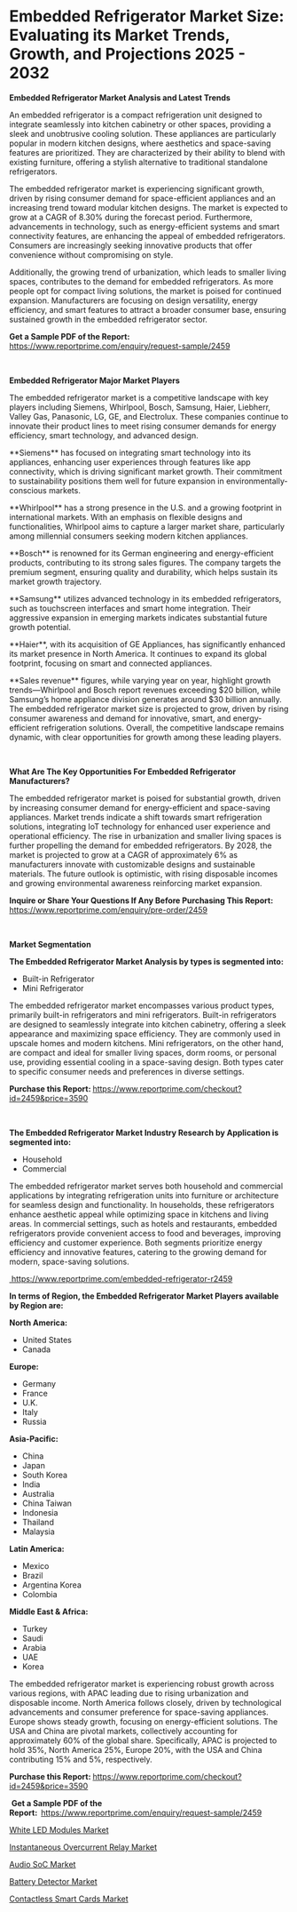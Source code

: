 <p><h1>Embedded Refrigerator Market Size: Evaluating its Market Trends, Growth, and Projections 2025 - 2032</h1></p><p><strong>Embedded Refrigerator Market Analysis and Latest Trends</strong></p>
<p><p>An embedded refrigerator is a compact refrigeration unit designed to integrate seamlessly into kitchen cabinetry or other spaces, providing a sleek and unobtrusive cooling solution. These appliances are particularly popular in modern kitchen designs, where aesthetics and space-saving features are prioritized. They are characterized by their ability to blend with existing furniture, offering a stylish alternative to traditional standalone refrigerators.</p><p>The embedded refrigerator market is experiencing significant growth, driven by rising consumer demand for space-efficient appliances and an increasing trend toward modular kitchen designs. The market is expected to grow at a CAGR of 8.30% during the forecast period. Furthermore, advancements in technology, such as energy-efficient systems and smart connectivity features, are enhancing the appeal of embedded refrigerators. Consumers are increasingly seeking innovative products that offer convenience without compromising on style. </p><p>Additionally, the growing trend of urbanization, which leads to smaller living spaces, contributes to the demand for embedded refrigerators. As more people opt for compact living solutions, the market is poised for continued expansion. Manufacturers are focusing on design versatility, energy efficiency, and smart features to attract a broader consumer base, ensuring sustained growth in the embedded refrigerator sector.</p></p>
<p><strong>Get a Sample PDF of the Report:&nbsp;</strong> <a href="https://www.reportprime.com/enquiry/request-sample/2459?utm_campaign=31&utm_medium=2&utm_source=Github&utm_content=ia&utm_term=18032025&utm_id=embedded-refrigerator">https://www.reportprime.com/enquiry/request-sample/2459</a></p>
<p>&nbsp;</p>
<p><strong>Embedded Refrigerator Major Market Players</strong></p>
<p><p>The embedded refrigerator market is a competitive landscape with key players including Siemens, Whirlpool, Bosch, Samsung, Haier, Liebherr, Valley Gas, Panasonic, LG, GE, and Electrolux. These companies continue to innovate their product lines to meet rising consumer demands for energy efficiency, smart technology, and advanced design.</p><p>**Siemens** has focused on integrating smart technology into its appliances, enhancing user experiences through features like app connectivity, which is driving significant market growth. Their commitment to sustainability positions them well for future expansion in environmentally-conscious markets.</p><p>**Whirlpool** has a strong presence in the U.S. and a growing footprint in international markets. With an emphasis on flexible designs and functionalities, Whirlpool aims to capture a larger market share, particularly among millennial consumers seeking modern kitchen appliances.</p><p>**Bosch** is renowned for its German engineering and energy-efficient products, contributing to its strong sales figures. The company targets the premium segment, ensuring quality and durability, which helps sustain its market growth trajectory.</p><p>**Samsung** utilizes advanced technology in its embedded refrigerators, such as touchscreen interfaces and smart home integration. Their aggressive expansion in emerging markets indicates substantial future growth potential.</p><p>**Haier**, with its acquisition of GE Appliances, has significantly enhanced its market presence in North America. It continues to expand its global footprint, focusing on smart and connected appliances.</p><p>**Sales revenue** figures, while varying year on year, highlight growth trends—Whirlpool and Bosch report revenues exceeding $20 billion, while Samsung’s home appliance division generates around $30 billion annually. The embedded refrigerator market size is projected to grow, driven by rising consumer awareness and demand for innovative, smart, and energy-efficient refrigeration solutions. Overall, the competitive landscape remains dynamic, with clear opportunities for growth among these leading players.</p></p>
<p>&nbsp;</p>
<p><strong>What Are The Key Opportunities For Embedded Refrigerator Manufacturers?</strong></p>
<p><p>The embedded refrigerator market is poised for substantial growth, driven by increasing consumer demand for energy-efficient and space-saving appliances. Market trends indicate a shift towards smart refrigeration solutions, integrating IoT technology for enhanced user experience and operational efficiency. The rise in urbanization and smaller living spaces is further propelling the demand for embedded refrigerators. By 2028, the market is projected to grow at a CAGR of approximately 6% as manufacturers innovate with customizable designs and sustainable materials. The future outlook is optimistic, with rising disposable incomes and growing environmental awareness reinforcing market expansion.</p></p>
<p><strong>Inquire or Share Your Questions If Any Before Purchasing This Report:</strong> <a href="https://www.reportprime.com/enquiry/pre-order/2459?utm_campaign=31&utm_medium=2&utm_source=Github&utm_content=ia&utm_term=18032025&utm_id=embedded-refrigerator">https://www.reportprime.com/enquiry/pre-order/2459</a></p>
<p>&nbsp;</p>
<p><strong>Market Segmentation</strong></p>
<p><strong>The Embedded Refrigerator Market Analysis by types is segmented into:</strong></p>
<p><ul><li>Built-in Refrigerator</li><li>Mini Refrigerator</li></ul></p>
<p><p>The embedded refrigerator market encompasses various product types, primarily built-in refrigerators and mini refrigerators. Built-in refrigerators are designed to seamlessly integrate into kitchen cabinetry, offering a sleek appearance and maximizing space efficiency. They are commonly used in upscale homes and modern kitchens. Mini refrigerators, on the other hand, are compact and ideal for smaller living spaces, dorm rooms, or personal use, providing essential cooling in a space-saving design. Both types cater to specific consumer needs and preferences in diverse settings.</p></p>
<p><strong>Purchase this Report:&nbsp;</strong><a href="https://www.reportprime.com/checkout?id=2459&price=3590&utm_campaign=31&utm_medium=2&utm_source=Github&utm_content=ia&utm_term=18032025&utm_id=embedded-refrigerator">https://www.reportprime.com/checkout?id=2459&price=3590</a></p>
<p>&nbsp;</p>
<p><strong>The Embedded Refrigerator Market Industry Research by Application is segmented into:</strong></p>
<p><ul><li>Household</li><li>Commercial</li></ul></p>
<p><p>The embedded refrigerator market serves both household and commercial applications by integrating refrigeration units into furniture or architecture for seamless design and functionality. In households, these refrigerators enhance aesthetic appeal while optimizing space in kitchens and living areas. In commercial settings, such as hotels and restaurants, embedded refrigerators provide convenient access to food and beverages, improving efficiency and customer experience. Both segments prioritize energy efficiency and innovative features, catering to the growing demand for modern, space-saving solutions.</p></p>
<p><a href="https://www.reportprime.com/embedded-refrigerator-r2459?utm_campaign=31&utm_medium=2&utm_source=Github&utm_content=ia&utm_term=18032025&utm_id=embedded-refrigerator">&nbsp;https://www.reportprime.com/embedded-refrigerator-r2459</a></p>
<p><strong>In terms of Region, the Embedded Refrigerator Market Players available by Region are:</strong></p>
<p>
    <p> <strong> North America: </strong>
        <ul>
            <li>United States</li>
            <li>Canada</li>
        </ul>
        </p> 
    <p> <strong> Europe: </strong>
        <ul>
            <li>Germany</li>
            <li>France</li>
            <li>U.K.</li>
            <li>Italy</li>
            <li>Russia</li>
        </ul>
        </p> 
    <p> <strong> Asia-Pacific: </strong>
        <ul>
            <li>China</li>
            <li>Japan</li>
            <li>South Korea</li>
            <li>India</li>
            <li>Australia</li>
            <li>China Taiwan</li>
            <li>Indonesia</li>
            <li>Thailand</li>
            <li>Malaysia</li>
        </ul>
        </p> 
    <p> <strong> Latin America: </strong>
        <ul>
            <li>Mexico</li>
            <li>Brazil</li>
            <li>Argentina Korea</li>
            <li>Colombia</li>
        </ul>
        </p> 
    <p> <strong> Middle East & Africa: </strong>
        <ul>
            <li>Turkey</li>
            <li>Saudi</li>
            <li>Arabia</li>
            <li>UAE</li>
            <li>Korea</li>
        </ul>
    </p>
    </p>
<p><p>The embedded refrigerator market is experiencing robust growth across various regions, with APAC leading due to rising urbanization and disposable income. North America follows closely, driven by technological advancements and consumer preference for space-saving appliances. Europe shows steady growth, focusing on energy-efficient solutions. The USA and China are pivotal markets, collectively accounting for approximately 60% of the global share. Specifically, APAC is projected to hold 35%, North America 25%, Europe 20%, with the USA and China contributing 15% and 5%, respectively.</p></p>
<p><strong>Purchase this Report: </strong><a href="https://www.reportprime.com/checkout?id=2459&price=3590&utm_campaign=31&utm_medium=2&utm_source=Github&utm_content=ia&utm_term=18032025&utm_id=embedded-refrigerator">https://www.reportprime.com/checkout?id=2459&price=3590</a></p>
<p>&nbsp;<strong>Get a Sample PDF of the Report:&nbsp;&nbsp;</strong><a href="https://www.reportprime.com/enquiry/request-sample/2459?utm_campaign=31&utm_medium=2&utm_source=Github&utm_content=ia&utm_term=18032025&utm_id=embedded-refrigerator">https://www.reportprime.com/enquiry/request-sample/2459</a></p>
<p><strong></strong></p>
<p><p><a href="https://github.com/marrahcerpas05/Market-Research-Report-List-1/blob/main/white-led-modules-market.md?utm_campaign=31&utm_medium=2&utm_source=Github&utm_content=ia&utm_term=18032025&utm_id=embedded-refrigerator">White LED Modules Market</a></p><p><a href="https://github.com/dandatesha7q/Market-Research-Report-List-1/blob/main/instantaneous-overcurrent-relay-market.md?utm_campaign=31&utm_medium=2&utm_source=Github&utm_content=ia&utm_term=18032025&utm_id=embedded-refrigerator">Instantaneous Overcurrent Relay Market</a></p><p><a href="https://github.com/rullihipes6h/Market-Research-Report-List-1/blob/main/audio-soc-market.md?utm_campaign=31&utm_medium=2&utm_source=Github&utm_content=ia&utm_term=18032025&utm_id=embedded-refrigerator">Audio SoC Market</a></p><p><a href="https://github.com/dichkotuanny/Market-Research-Report-List-1/blob/main/battery-detector-market.md?utm_campaign=31&utm_medium=2&utm_source=Github&utm_content=ia&utm_term=18032025&utm_id=embedded-refrigerator">Battery Detector Market</a></p><p><a href="https://github.com/rojannovarwd/Market-Research-Report-List-1/blob/main/contactless-smart-cards-market.md?utm_campaign=31&utm_medium=2&utm_source=Github&utm_content=ia&utm_term=18032025&utm_id=embedded-refrigerator">Contactless Smart Cards Market</a></p></p>